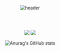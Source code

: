 <div align="center">

  ![header](https://capsule-render.vercel.app/api?type=cylinder&color=000000&height=150&section=header&text=bumjun2&fontColor=ffffff&fontSize=70&animation=fadeIn&fontAlignY=55)

  <br/>
  <br/>


  <img src="https://img.shields.io/badge/HTML5-E34F26?style=for-the-badge&logo=HTML5&logoColor=white">  <img     
  src="https://img.shields.io/badge/VSC-007ACC?style=for-the-badge&logo=VisualStudioCode&logoColor=white"> 

  ![Anurag's GitHub stats](https://github-readme-stats.vercel.app/api?username=bumjun2&show_icons=true&theme=radical)

</div>


